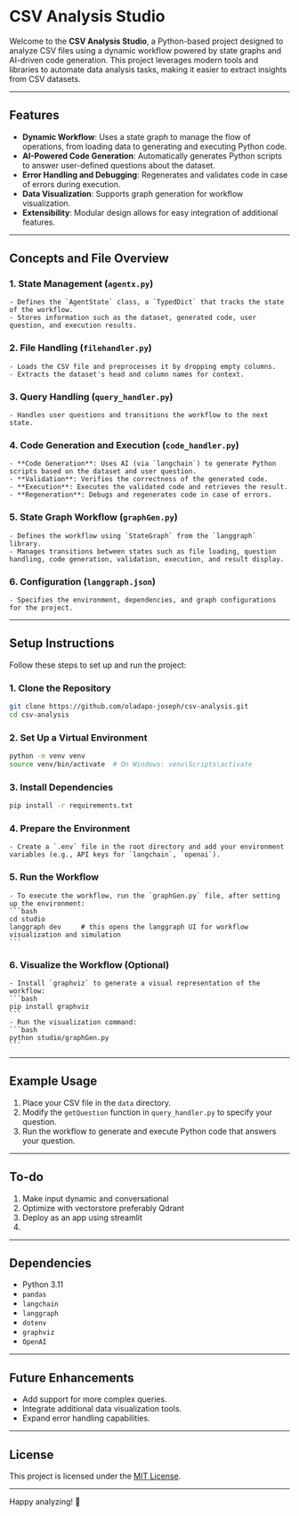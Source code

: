 # CSV Analysis Studio

Welcome to the **CSV Analysis Studio**, a Python-based project designed to analyze CSV files using a dynamic workflow powered by state graphs and AI-driven code generation. This project leverages modern tools and libraries to automate data analysis tasks, making it easier to extract insights from CSV datasets.

---

## Features

- **Dynamic Workflow**: Uses a state graph to manage the flow of operations, from loading data to generating and executing Python code.
- **AI-Powered Code Generation**: Automatically generates Python scripts to answer user-defined questions about the dataset.
- **Error Handling and Debugging**: Regenerates and validates code in case of errors during execution.
- **Data Visualization**: Supports graph generation for workflow visualization.
- **Extensibility**: Modular design allows for easy integration of additional features.

---

## Concepts and File Overview

### 1. **State Management (`agentx.py`)**
    - Defines the `AgentState` class, a `TypedDict` that tracks the state of the workflow.
    - Stores information such as the dataset, generated code, user question, and execution results.

### 2. **File Handling (`filehandler.py`)**
    - Loads the CSV file and preprocesses it by dropping empty columns.
    - Extracts the dataset's head and column names for context.

### 3. **Query Handling (`query_handler.py`)**
    - Handles user questions and transitions the workflow to the next state.

### 4. **Code Generation and Execution (`code_handler.py`)**
    - **Code Generation**: Uses AI (via `langchain`) to generate Python scripts based on the dataset and user question.
    - **Validation**: Verifies the correctness of the generated code.
    - **Execution**: Executes the validated code and retrieves the result.
    - **Regeneration**: Debugs and regenerates code in case of errors.

### 5. **State Graph Workflow (`graphGen.py`)**
    - Defines the workflow using `StateGraph` from the `langgraph` library.
    - Manages transitions between states such as file loading, question handling, code generation, validation, execution, and result display.

### 6. **Configuration (`langgraph.json`)**
    - Specifies the environment, dependencies, and graph configurations for the project.

---

## Setup Instructions

Follow these steps to set up and run the project:

### 1. **Clone the Repository**
```bash
git clone https://github.com/oladapo-joseph/csv-analysis.git
cd csv-analysis
```

### 2. **Set Up a Virtual Environment**
```bash
python -m venv venv
source venv/bin/activate  # On Windows: venv\Scripts\activate
```

### 3. **Install Dependencies**
```bash
pip install -r requirements.txt
```

### 4. **Prepare the Environment**
    - Create a `.env` file in the root directory and add your environment variables (e.g., API keys for `langchain`, `openai`).

### 5. **Run the Workflow**
    - To execute the workflow, run the `graphGen.py` file, after setting up the environment:
    ```bash
    cd studio
    langgraph dev     # this opens the langgraph UI for workflow visualization and simulation
    ```

### 6. **Visualize the Workflow (Optional)**
    - Install `graphviz` to generate a visual representation of the workflow:
    ```bash
    pip install graphviz 
    ```
    - Run the visualization command:
    ```bash
    python studio/graphGen.py
    ```

---

## Example Usage

1. Place your CSV file in the `data` directory.
2. Modify the `getQuestion` function in `query_handler.py` to specify your question.
3. Run the workflow to generate and execute Python code that answers your question.

---
## To-do
1. Make input dynamic and conversational
2. Optimize with vectorstore preferably Qdrant
3. Deploy as an app using streamlit
4. 


---
## Dependencies

- Python 3.11
- `pandas`
- `langchain`
- `langgraph`
- `dotenv`
- `graphviz`
- `OpenAI`

---

## Future Enhancements

- Add support for more complex queries.
- Integrate additional data visualization tools.
- Expand error handling capabilities.

---

## License

This project is licensed under the [MIT License](LICENSE).

---

Happy analyzing! 🚀  